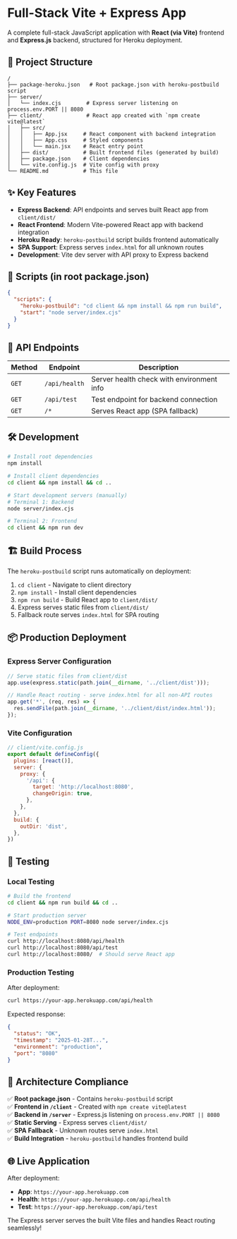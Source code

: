 # Full-Stack Vite + Express App

A complete full-stack JavaScript application with **React (via Vite)** frontend and **Express.js** backend, structured for Heroku deployment.

## 📁 Project Structure

```
/
├── package-heroku.json   # Root package.json with heroku-postbuild script
├── server/
│   └── index.cjs        # Express server listening on process.env.PORT || 8080
├── client/              # React app created with `npm create vite@latest`
│   ├── src/
│   │   ├── App.jsx     # React component with backend integration
│   │   ├── App.css     # Styled components
│   │   └── main.jsx    # React entry point
│   ├── dist/           # Built frontend files (generated by build)
│   ├── package.json    # Client dependencies
│   └── vite.config.js  # Vite config with proxy
└── README.md           # This file
```

## ✨ Key Features

- **Express Backend**: API endpoints and serves built React app from `client/dist/`
- **React Frontend**: Modern Vite-powered React app with backend integration
- **Heroku Ready**: `heroku-postbuild` script builds frontend automatically
- **SPA Support**: Express serves `index.html` for all unknown routes
- **Development**: Vite dev server with API proxy to Express backend

## 🚀 Scripts (in root package.json)

```json
{
  "scripts": {
    "heroku-postbuild": "cd client && npm install && npm run build",
    "start": "node server/index.cjs"
  }
}
```

## 🔗 API Endpoints

| Method | Endpoint | Description |
|--------|----------|-------------|
| `GET`  | `/api/health` | Server health check with environment info |
| `GET`  | `/api/test` | Test endpoint for backend connection |
| `GET`  | `/*` | Serves React app (SPA fallback) |

## 🛠️ Development

```bash
# Install root dependencies
npm install

# Install client dependencies
cd client && npm install && cd ..

# Start development servers (manually)
# Terminal 1: Backend  
node server/index.cjs

# Terminal 2: Frontend
cd client && npm run dev
```

## 🏗️ Build Process

The `heroku-postbuild` script runs automatically on deployment:

1. `cd client` - Navigate to client directory
2. `npm install` - Install client dependencies
3. `npm run build` - Build React app to `client/dist/`
4. Express serves static files from `client/dist/`
5. Fallback route serves `index.html` for SPA routing

## 📦 Production Deployment

### Express Server Configuration

```javascript
// Serve static files from client/dist
app.use(express.static(path.join(__dirname, '../client/dist')));

// Handle React routing - serve index.html for all non-API routes
app.get('*', (req, res) => {
  res.sendFile(path.join(__dirname, '../client/dist/index.html'));
});
```

### Vite Configuration

```javascript
// client/vite.config.js
export default defineConfig({
  plugins: [react()],
  server: {
    proxy: {
      '/api': {
        target: 'http://localhost:8080',
        changeOrigin: true,
      },
    },
  },
  build: {
    outDir: 'dist',
  },
})
```

## 🧪 Testing

### Local Testing

```bash
# Build the frontend
cd client && npm run build && cd ..

# Start production server
NODE_ENV=production PORT=8080 node server/index.cjs

# Test endpoints
curl http://localhost:8080/api/health
curl http://localhost:8080/api/test
curl http://localhost:8080/  # Should serve React app
```

### Production Testing

After deployment:

```bash
curl https://your-app.herokuapp.com/api/health
```

Expected response:
```json
{
  "status": "OK",
  "timestamp": "2025-01-28T...",
  "environment": "production",
  "port": "8080"
}
```

## 🎯 Architecture Compliance

✅ **Root package.json** - Contains `heroku-postbuild` script  
✅ **Frontend in `/client`** - Created with `npm create vite@latest`  
✅ **Backend in `/server`** - Express.js listening on `process.env.PORT || 8080`  
✅ **Static Serving** - Express serves `client/dist/`  
✅ **SPA Fallback** - Unknown routes serve `index.html`  
✅ **Build Integration** - `heroku-postbuild` handles frontend build  

## 🌐 Live Application

After deployment:
- **App**: `https://your-app.herokuapp.com`
- **Health**: `https://your-app.herokuapp.com/api/health`
- **Test**: `https://your-app.herokuapp.com/api/test`

The Express server serves the built Vite files and handles React routing seamlessly!